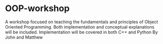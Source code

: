 # OOP-workshop

A workshop focused on teaching the fundamentals and principles of Object Oriented Programming. Both implementation and conceptual explanations will be included. Implementation will be covered in both C++ and Python
By John and Matthew

